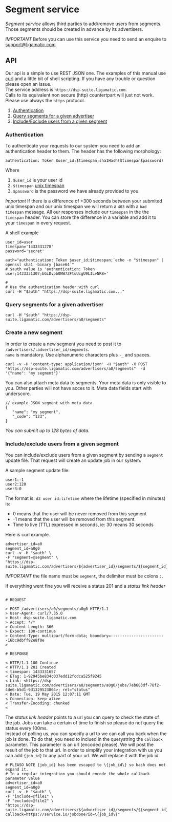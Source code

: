 # Segment service

*Segment service* allows third parties to add/remove users from segments.
Those segments should be created in advance by its advertisers.

*IMPORTANT* Before you can use this service you need to send an enquire to [support@ligamatic.com](mailto://support@ligamatic.com).

## API

Our api is a simple to use REST JSON one. The examples of this manual use [curl](http://curl.haxx.se/) and a little bit of shell scripting. If you have any trouble or question please open an issue.  
The service address is `https://dsp-suite.ligamatic.com`.  
Calls to its equivalent non secure (http) countertpart will just not work.  
Please use always the `https` protocol.

1. [Authentication](#authentication)
2. [Query segments for a given advertiser](#query-segments-for-a-given-advertiser)
3. [Include/Exclude users from a given segment](#includeexclude-users-from-a-given-segment)

### Authentication

To authenticate your requests to our system you need to add an authentication header to them.
The header has the following morphology:
```
authentication: Token $user_id;$timespan;sha1Hash($timespan$password)
```
Where  
1. `$user_id` is your user id  
2. `$timespan` [unix timespan](https://en.wikipedia.org/wiki/Unix_time)  
3. `$password` is the password we have already provided to you.  

*Important* If there is a difference of +300 seconds between your submited unix timespan and our unix timespan we will return a `403` with a `bad timespan` message.
All our responses include our `timespan` in the the `timespan` header. You can store the difference in a variable and add it to your `timespan` in every request.

A shell example
```
user_id=user
timespan='1433331278'
password='secret'

auth="authentication: Token $user_id;$timespan;`echo -n "$timespan" | openssl sha1 -binary |base64`"
# $auth value is 'authentication: Token user;1433331307;bGiDvpb0NW7ZFtuUcgU9LILvNR8='

# 
# Use the authentication header with curl
curl -H "$auth" "https://dsp-suite.ligamatic.com..."
```

### Query segments for a given advertiser

```
curl -H "$auth" "https://dsp-suite.ligamatic.com/advertisers/a0/segments"
```

### Create a new segment

In order to create a new segment you need to post it to `/advertisers/:advertiser_id/segments`.  
`name` is mandatory. Use alphanumeric characters plus `-_` and spaces.

```
curl -v -H 'content-type: application/json' -H "$auth" -X POST "https://dsp-suite.ligamatic.com/advertisers/a0/segments"  -d '{"name": "my segment"}' 
```

You can also attach meta data to segments. Your meta data is only visible to you. Other parties will not have acces to it.
Meta data fields start with underscore.
```
// example JSON segment with meta data
{
   "name": "my segment",
   "_code": "123",
}
```

*You can submit up to 128 bytes of data.*

### Include/exclude users from a given segment

You can include/exclude users from a given segment by sending a `segment` update file. That request will create an update job in our system. 

A sample segment update file:

```
user1:-1
user2:120
user3:0
```
The format is: `d3 user id:lifetime` where the lifetime (specified in minutes) is:
* 0 means that the user will be never removed from this segment
* -1 means that the user will be removed from this segment.
* Time to live (TTL) expressed in seconds, ie: 30 means 30 seconds

Here is curl example.

```
advertiser_id=a0
segment_id=a0g0
curl -v -H "$auth" \
-F "segment=@segment" \
"https://dsp-suite.ligamatic.com/advertisers/${advertiser_id}/segments/${segment_id}"
```
*IMPORTANT* the file name must be `segment`, the delimiter must be colons `:`.

If everything went fine you will receive a status 201 and a *status link header*

```

# REQUEST

> POST /advertisers/a0/segments/a0g0 HTTP/1.1
> User-Agent: curl/7.35.0
> Host: dsp-suite.ligamatic.com
> Accept: */*
> Content-Length: 366
> Expect: 100-continue
> Content-Type: multipart/form-data; boundary=------------------------16bc9dbff92e8f0e
> 

# RESPONSE

< HTTP/1.1 100 Continue
< HTTP/1.1 201 Created
< timespan: 1433331657
< ETag: 1-92945be834c037edd12fcdca525f9245
< Link: <https://dsp-suite.ligamatic.com/advertisers/a0/segments/a0g0/jobs/7eb683df-78f2-4de6-b5d1-9d1329523804>; rel="status"
< Date: Tue, 19 May 2015 12:07:11 GMT
< Connection: keep-alive
< Transfer-Encoding: chunked
< 

```

The *status link header* points to a url you can query to check the state of the job. Jobs can take a certain of time to finish so please do not query the status every 100ms.  
Instead of polling us, you can specify a url to we can call you back when the job is done. To do that, you need to inclued in the querystring the `callback` parameter.
This parameter is an url (encoded please). We will post the result of the job to that url. In order to simplify your integration with us you can add `{job_id}` to any part of your url. We will replace it with the job id.

```
# PLEASO NOTE {job_id} has been escaped to \{job_id\} so bash does not expand it.
# In a regular integration you should encode the whole callback parameter value
advertiser_id=a0
segment_id=a0g0
curl -v -H "$auth" \
-F "include=@file1" \
-F "exclude=@file2" \
"https://dsp-suite.ligamatic.com/advertisers/${advertiser_id}/segments/${segment_id}?callback=https://service.io/jobdone?id=\{job_id\}"
```

